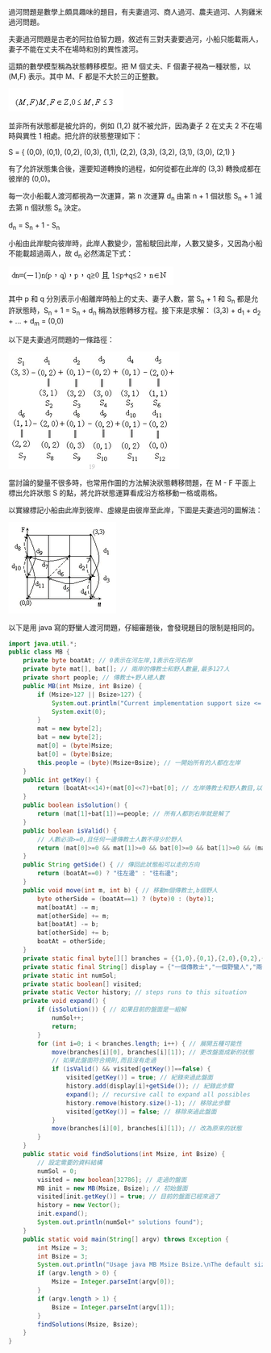 過河問題是數學上頗具趣味的題目，有夫妻過河、商人過河、農夫過河、人狗雞米過河問題。  

夫妻過河問題是古老的阿拉伯智力題，敘述有三對夫妻要過河，小船只能載兩人，妻子不能在丈夫不在場時和別的異性渡河。  

這類的數學模型稱為狀態轉移模型。把 M 個丈夫、F 個妻子視為一種狀態，以 (M,F) 表示。其中 M、F 都是不大於三的正整數。  

![equation 1](https://github.com/NCNU-CALab/java.programming.im/raw/master/example/pic/17-1.gif)  

並非所有狀態都是被允許的，例如 (1,2) 就不被允許，因為妻子 2 在丈夫 2 不在場時與異性 1 相處。把允許的狀態整理如下：  

S = { (0,0), (0,1), (0,2), (0,3), (1,1), (2,2), (3,3), (3,2), (3,1), (3,0), (2,1) }  

有了允許狀態集合後，還要知道轉換的過程，如何從都在此岸的 (3,3) 轉換成都在彼岸的 (0,0)。  

每一次小船載人渡河都視為一次運算，第 n 次運算 d<sub>n</sub> 由第 n + 1 個狀態 S<sub>n</sub> + 1 減去第 n 個狀態 S<sub>n</sub> 決定。  

d<sub>n</sub> = S<sub>n</sub> + 1 - S<sub>n</sub>  

小船由此岸駛向彼岸時，此岸人數變少，當船駛回此岸，人數又變多，又因為小船不能載超過兩人，故 d<sub>n</sub> 必然滿足下式：  

![equation 2](https://github.com/NCNU-CALab/java.programming.im/raw/master/example/pic/17-2.gif)  

其中 p 和 q 分別表示小船離岸時船上的丈夫、妻子人數，當 S<sub>n</sub> + 1 和 S<sub>n</sub> 都是允許狀態時，S<sub>n</sub> + 1 = S<sub>n</sub> + d<sub>n</sub> 稱為狀態轉移方程。接下來是求解： (3,3) + d<sub>1</sub> + d<sub>2</sub> + … + d<sub>m</sub> = (0,0)  

以下是夫妻過河問題的一條路徑：  

![pic 1](https://github.com/NCNU-CALab/java.programming.im/raw/master/example/pic/17-3.gif)  

當討論的變量不很多時，也常用作圖的方法解決狀態轉移問題，在 M - F 平面上標出允許狀態 S 的點，將允許狀態運算看成沿方格移動一格或兩格。  

以實線標記小船由此岸到彼岸、虛線是由彼岸至此岸，下圖是夫妻過河的圖解法：  

![pic 2](https://github.com/NCNU-CALab/java.programming.im/raw/master/example/pic/17-4.gif)  

以下是用 java 寫的野蠻人渡河問題，仔細審題後，會發現題目的限制是相同的。

```java
import java.util.*;
public class MB {
    private byte boatAt; // 0表示在河左岸,1表示在河右岸
    private byte mat[], bat[]; // 兩岸的傳教士和野人數量,最多127人
    private short people; // 傳教士+野人總人數
    public MB(int Msize, int Bsize) {
        if (Msize>127 || Bsize>127) {
            System.out.println("Current implementation support size <= 127");
            System.exit(0);
        }
        mat = new byte[2];
        bat = new byte[2];
        mat[0] = (byte)Msize;
        bat[0] = (byte)Bsize;
        this.people = (byte)(Msize+Bsize); // 一開始所有的人都在左岸
    }
    public int getKey() {
        return (boatAt<<14)+(mat[0]<<7)+bat[0]; // 左岸傳教士和野人數目,以及船在哪一邊三個參數可以唯一決定盤面
    }
    public boolean isSolution() {
        return (mat[1]+bat[1])==people; // 所有人都到右岸就是解了
    }
    public boolean isValid() {
        // 人數必須>=0,且任何一邊傳教士人數不得少於野人
        return (mat[0]>=0 && mat[1]>=0 && bat[0]>=0 && bat[1]>=0 && (mat[0]==0 || mat[0]>=bat[0]) && (mat[1]==0 || mat[1]>=bat[1]));
    }
    public String getSide() { // 傳回此狀態船可以走的方向
        return (boatAt==0) ? "往左邊" : "往右邊";
    }
    public void move(int m, int b) { // 移動m個傳教士,b個野人
        byte otherSide = (boatAt==1) ? (byte)0 : (byte)1;
        mat[boatAt] -= m;
        mat[otherSide] += m;
        bat[boatAt] -= b;
        bat[otherSide] += b;
        boatAt = otherSide;
    }
    private static final byte[][] branches = {{1,0},{0,1},{2,0},{0,2},{1,1}};
    private static final String[] display = {"一個傳教士","一個野蠻人","兩個傳教士","兩個野蠻人","一個傳教士和一個野蠻人"};
    private static int numSol;
    private static boolean[] visited;
    private static Vector history; // steps runs to this situation
    private void expand() {
        if (isSolution()) { // 如果目前的盤面是一組解
            numSol++;
            return;
        }
        for (int i=0; i < branches.length; i++) { // 展開五種可能性
            move(branches[i][0], branches[i][1]); // 更改盤面成新的狀態
            // 如果此盤面符合規則,而且沒有走過
            if (isValid() && visited[getKey()]==false) {
                visited[getKey()] = true; // 紀錄來過此盤面
                history.add(display[i]+getSide()); // 紀錄此步驟
                expand(); // recursive call to expand all possibles
                history.remove(history.size()-1); // 移除此步驟
                visited[getKey()] = false; // 移除來過此盤面
            }
            move(branches[i][0], branches[i][1]); // 改為原來的狀態
        }
    }
    public static void findSolutions(int Msize, int Bsize) {
        // 設定需要的資料結構
        numSol = 0;
        visited = new boolean[32786]; // 走過的盤面
        MB init = new MB(Msize, Bsize); // 初始盤面
        visited[init.getKey()] = true; // 目前的盤面已經來過了
        history = new Vector();
        init.expand();
        System.out.println(numSol+" solutions found");
    }
    public static void main(String[] argv) throws Exception {
        int Msize = 3;
        int Bsize = 3;
        System.out.println("Usage java MB Msize Bsize.\nThe default size is 3");
        if (argv.length > 0) {
            Msize = Integer.parseInt(argv[0]);
        }
        if (argv.length > 1) {
            Bsize = Integer.parseInt(argv[1]);
        }
        findSolutions(Msize, Bsize);
    }
}
```
